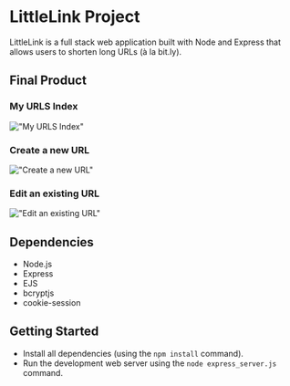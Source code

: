 # LittleLink Project

LittleLink is a full stack web application built with Node and Express that allows users to shorten long URLs (à la bit.ly).

## Final Product

### My URLS Index

!["My URLS Index"](https://github.com/vorotyna/tinyapp/blob/main/docs/urls_index.png?raw=true)

### Create a new URL

!["Create a new URL"](https://github.com/vorotyna/tinyapp/blob/main/docs/urls_new.png?raw=true)

### Edit an existing URL

!["Edit an existing URL"](https://github.com/vorotyna/tinyapp/blob/main/docs/urls_show.png?raw=true)

## Dependencies

- Node.js
- Express
- EJS
- bcryptjs
- cookie-session

## Getting Started

- Install all dependencies (using the `npm install` command).
- Run the development web server using the `node express_server.js` command.

